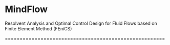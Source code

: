 # MindFlow

Resolvent Analysis and Optimal Control Design for Fluid Flows based on Finite Element Method (FEniCS)

======================================================
